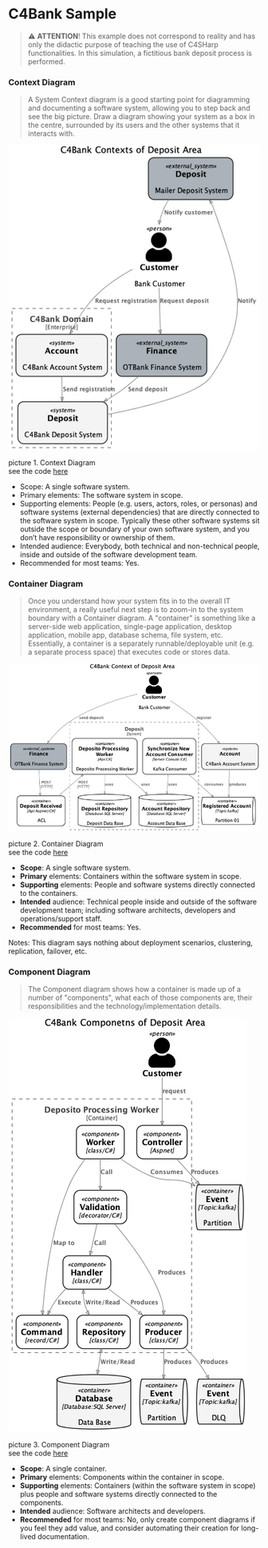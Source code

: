 # C4Bank Sample
> ⚠️ **ATTENTION**! This example does not correspond to reality and has only the didactic purpose of teaching the use of C4SHarp functionalities. In this simulation, a fictitious bank deposit process is performed.

### Context Diagram
> A System Context diagram is a good starting point for diagramming and documenting a software system, allowing you to step back and see the big picture. Draw a diagram showing your system as a box in the centre, surrounded by its users and the other systems that it interacts with.

![img](./assets/c4bank-contexts-of-deposit-area-c4context.png)
  
picture 1. Context Diagram  
see the code [here](../C4Bank/C4Bank.Deposit/Architecure/ContextDiagram.cs)

- Scope: A single software system.
- Primary elements: The software system in scope.
- Supporting elements: People (e.g. users, actors, roles, or personas) and software systems (external dependencies) that are directly connected to the software system in scope. Typically these other software systems sit outside the scope or boundary of your own software system, and you don’t have responsibility or ownership of them.
- Intended audience: Everybody, both technical and non-technical people, inside and outside of the software development team.
- Recommended for most teams: Yes.

### Container Diagram
>Once you understand how your system fits in to the overall IT environment, a really useful next step is to zoom-in to the system boundary with a Container diagram. A "container" is something like a server-side web application, single-page application, desktop application, mobile app, database schema, file system, etc. Essentially, a container is a separately runnable/deployable unit (e.g. a separate process space) that executes code or stores data.

![img](./assets/c4bank-context-of-deposit-area-c4container.png)
  
picture 2. Container Diagram  
see the code [here]('../C4Bank/C4Bank.Deposit/Architecure/ContainerDiagram.cs')

- **Scope**: A single software system.
- **Primary** elements: Containers within the software system in scope.
- **Supporting** elements: People and software systems directly connected to the containers.
- **Intended** audience: Technical people inside and outside of the software development team; including software architects, developers and operations/support staff.
- **Recommended** for most teams: Yes.

Notes: This diagram says nothing about deployment scenarios, clustering, replication, failover, etc.

### Component Diagram
>The Component diagram shows how a container is made up of a number of "components", what each of those components are, their responsibilities and the technology/implementation details.

![img](./assets/c4bank-componetns-of-deposit-area-c4component.png)

picture 3. Component Diagram  
see the code [here](../C4Bank/C4Bank.Deposit/Architecure/ComponentDiagram.cs)

- **Scope**: A single container.
- **Primary** elements: Components within the container in scope.
- **Supporting** elements: Containers (within the software system in scope) plus people and software systems directly connected to the components.
- **Intended** audience: Software architects and developers.
- **Recommended** for most teams: No, only create component diagrams if you feel they add value, and consider automating their creation for long-lived documentation.
